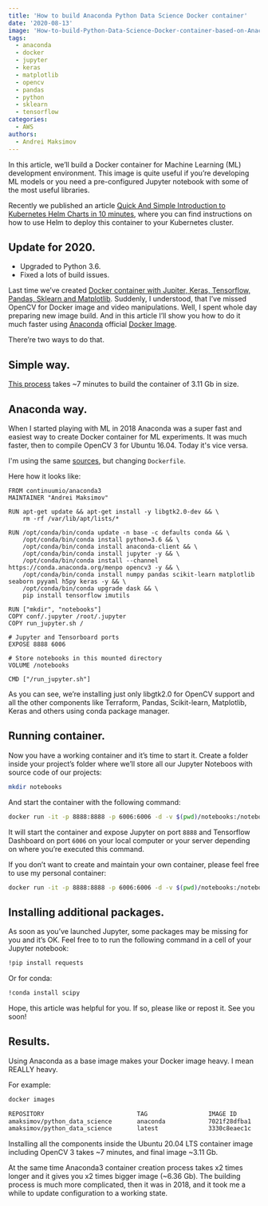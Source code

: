 ```yaml
---
title: 'How to build Anaconda Python Data Science Docker container'
date: '2020-08-13'
image: 'How-to-build-Python-Data-Science-Docker-container-based-on-Anaconda'
tags:
  - anaconda
  - docker
  - jupyter
  - keras
  - matplotlib
  - opencv
  - pandas
  - python
  - sklearn
  - tensorflow
categories:
  - AWS
authors:
  - Andrei Maksimov
---
```


In this article, we’ll build a Docker container for Machine Learning (ML) development environment. This image is quite useful if you’re developing ML models or you need a pre-configured Jupyter notebook with some of the most useful libraries.

Recently we published an article [Quick And Simple Introduction to Kubernetes Helm Charts in 10 minutes](https://hands-on.cloud/quick-and-simple-introduction-to-kubernetes-helm-charts-in-10-minutes/), where you can find instructions on how to use Helm to deploy this container to your Kubernetes cluster.

## Update for 2020.

* Upgraded to Python 3.6.
* Fixed a lots of build issues.

Last time we’ve created [Docker container with Jupiter, Keras, Tensorflow, Pandas, Sklearn and Matplotlib](/how-to-run-jupiter-keras-tensorflow-pandas-sklearn-and-matplotlib-in-docker-container). Suddenly, I understood, that I’ve missed OpenCV for Docker image and video manipulations. Well, I spent whole day preparing new image build. And in this article I’ll show you how to do it much faster using [Anaconda](https://anaconda.org/) official [Docker Image](https://hub.docker.com/r/continuumio/anaconda3/).

There’re two ways to do that.

## Simple way.

[This process](/how-to-run-jupiter-keras-tensorflow-pandas-sklearn-and-matplotlib-in-docker-container) takes ~7 minutes to build the container of 3.11 Gb in size.

## Anaconda way.

When I started playing with ML in 2018 Anaconda was a super fast and easiest way to create Docker container for ML experiments. It was much faster, then to compile OpenCV 3 for Ubuntu 16.04. Today it's vice versa.

I'm using the same [sources](https://github.com/andreivmaksimov/python_data_science/), but changing `Dockerfile`.

Here how it looks like:

```docker
FROM continuumio/anaconda3
MAINTAINER "Andrei Maksimov"

RUN apt-get update && apt-get install -y libgtk2.0-dev && \
    rm -rf /var/lib/apt/lists/*

RUN /opt/conda/bin/conda update -n base -c defaults conda && \
    /opt/conda/bin/conda install python=3.6 && \
    /opt/conda/bin/conda install anaconda-client && \
    /opt/conda/bin/conda install jupyter -y && \
    /opt/conda/bin/conda install --channel https://conda.anaconda.org/menpo opencv3 -y && \
    /opt/conda/bin/conda install numpy pandas scikit-learn matplotlib seaborn pyyaml h5py keras -y && \
    /opt/conda/bin/conda upgrade dask && \
    pip install tensorflow imutils

RUN ["mkdir", "notebooks"]
COPY conf/.jupyter /root/.jupyter
COPY run_jupyter.sh /

# Jupyter and Tensorboard ports
EXPOSE 8888 6006

# Store notebooks in this mounted directory
VOLUME /notebooks

CMD ["/run_jupyter.sh"]
```

As you can see, we’re installing just only libgtk2.0 for OpenCV support and all the other components like Terraform, Pandas, Scikit-learn, Matplotlib, Keras and others using conda package manager.

## Running container.

Now you have a working container and it’s time to start it. Create a folder inside your project’s folder where we’ll store all our Jupyter Noteboos with source code of our projects:

```sh
mkdir notebooks
```

And start the container with the following command:

```sh
docker run -it -p 8888:8888 -p 6006:6006 -d -v $(pwd)/notebooks:/notebooks python_data_science_container:anaconda
```

It will start the container and expose Jupyter on port `8888` and Tensorflow Dashboard on port `6006` on your local computer or your server depending on where you’re executed this command.

If you don’t want to create and maintain your own container, please feel free to use my personal container:

```sh
docker run -it -p 8888:8888 -p 6006:6006 -d -v $(pwd)/notebooks:/notebooks amaksimov/python_data_science:anaconda
```

## Installing additional packages.

As soon as you’ve launched Jupyter, some packages may be missing for you and it’s OK. Feel free to to run the following command in a cell of your Jupyter notebook:

```sh
!pip install requests
```

Or for conda:

```sh
!conda install scipy
```

Hope, this article was helpful for you. If so, please like or repost it. See you soon!

## Results.

Using Anaconda as a base image makes your Docker image heavy. I mean REALLY heavy.

For example:

```sh
docker images

REPOSITORY                          TAG                 IMAGE ID            CREATED             SIZE
amaksimov/python_data_science       anaconda            7021f28dfba1        29 minutes ago      6.36GB
amaksimov/python_data_science       latest              3330c8eaec1c        2 hours ago         3.11GB
```

Installing all the components inside the Ubuntu 20.04 LTS container image including OpenCV 3 takes ~7 minutes, and final image ~3.11 Gb.

At the same time Anaconda3 container creation process takes x2 times longer and it gives you x2 times bigger image (~6.36 Gb). The building process is much more complicated, then it was in 2018, and it took me a while to update configuration to a working state.
